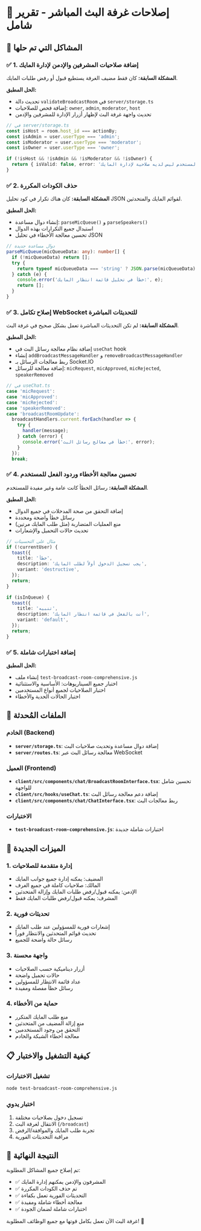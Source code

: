 # 📡 إصلاحات غرفة البث المباشر - تقرير شامل

## 🎯 المشاكل التي تم حلها

### ✅ 1. إضافة صلاحيات المشرفين والإدمن لإدارة المايك

**المشكلة السابقة:** كان فقط مضيف الغرفة يستطيع قبول أو رفض طلبات المايك.

**الحل المطبق:**

- تحديث دالة `validateBroadcastRoom` في `server/storage.ts`
- إضافة فحص للصلاحيات: `owner`, `admin`, `moderator`, `host`
- تحديث واجهة غرفة البث لإظهار أزرار الإدارة للمشرفين والإدمن

```typescript
// في server/storage.ts
const isHost = room.host_id === actionBy;
const isAdmin = user.userType === 'admin';
const isModerator = user.userType === 'moderator';
const isOwner = user.userType === 'owner';

if (!isHost && !isAdmin && !isModerator && !isOwner) {
  return { isValid: false, error: 'المستخدم ليس لديه صلاحية لإدارة المايك' };
}
```

### ✅ 2. حذف الكودات المكررة

**المشكلة السابقة:** كان هناك تكرار في كود تحليل JSON لقوائم المايك والمتحدثين.

**الحل المطبق:**

- إنشاء دوال مساعدة: `parseMicQueue()` و `parseSpeakers()`
- استبدال جميع التكرارات بهذه الدوال
- تحسين معالجة الأخطاء في تحليل JSON

```typescript
// دوال مساعدة جديدة
parseMicQueue(micQueueData: any): number[] {
  if (!micQueueData) return [];
  try {
    return typeof micQueueData === 'string' ? JSON.parse(micQueueData) : micQueueData;
  } catch (e) {
    console.error('خطأ في تحليل قائمة انتظار المايك:', e);
    return [];
  }
}
```

### ✅ 3. إصلاح تكامل WebSocket للتحديثات المباشرة

**المشكلة السابقة:** لم تكن التحديثات المباشرة تعمل بشكل صحيح في غرفة البث.

**الحل المطبق:**

- إضافة نظام معالجة رسائل البث في `useChat` hook
- إنشاء `addBroadcastMessageHandler` و `removeBroadcastMessageHandler`
- ربط معالجات الرسائل بـ Socket.IO
- إضافة معالجة للرسائل: `micRequest`, `micApproved`, `micRejected`, `speakerRemoved`

```typescript
// في useChat.ts
case 'micRequest':
case 'micApproved':
case 'micRejected':
case 'speakerRemoved':
case 'broadcastRoomUpdate':
  broadcastHandlers.current.forEach(handler => {
    try {
      handler(message);
    } catch (error) {
      console.error('خطأ في معالج رسائل البث:', error);
    }
  });
  break;
```

### ✅ 4. تحسين معالجة الأخطاء وردود الفعل للمستخدم

**المشكلة السابقة:** رسائل الخطأ كانت عامة وغير مفيدة للمستخدم.

**الحل المطبق:**

- إضافة التحقق من صحة المدخلات في جميع الدوال
- رسائل خطأ واضحة ومحددة
- منع العمليات المتضاربة (مثل طلب المايك مرتين)
- تحديث حالات التحميل والإشعارات

```typescript
// مثال على التحسينات
if (!currentUser) {
  toast({
    title: 'خطأ',
    description: 'يجب تسجيل الدخول أولاً لطلب المايك',
    variant: 'destructive',
  });
  return;
}

if (isInQueue) {
  toast({
    title: 'تنبيه',
    description: 'أنت بالفعل في قائمة انتظار المايك',
    variant: 'default',
  });
  return;
}
```

### ✅ 5. إضافة اختبارات شاملة

**الحل المطبق:**

- إنشاء ملف `test-broadcast-room-comprehensive.js`
- اختبار جميع السيناريوهات: الأساسية والاستثنائية
- اختبار الصلاحيات لجميع أنواع المستخدمين
- اختبار الحالات الحدية والأخطاء

## 🔧 الملفات المُحدثة

### الخادم (Backend)

- **`server/storage.ts`**: إضافة دوال مساعدة وتحديث صلاحيات البث
- **`server/routes.ts`**: معالجة رسائل البث عبر WebSocket

### العميل (Frontend)

- **`client/src/components/chat/BroadcastRoomInterface.tsx`**: تحسين شامل للواجهة
- **`client/src/hooks/useChat.ts`**: إضافة دعم معالجة رسائل البث
- **`client/src/components/chat/ChatInterface.tsx`**: ربط معالجات البث

### الاختبارات

- **`test-broadcast-room-comprehensive.js`**: اختبارات شاملة جديدة

## 🚀 الميزات الجديدة

### 1. إدارة متقدمة للصلاحيات

- المضيف: يمكنه إدارة جميع جوانب المايك
- المالك: صلاحيات كاملة في جميع الغرف
- الإدمن: يمكنه قبول/رفض طلبات المايك وإزالة المتحدثين
- المشرف: يمكنه قبول/رفض طلبات المايك فقط

### 2. تحديثات فورية

- إشعارات فورية للمسؤولين عند طلب المايك
- تحديث قوائم المتحدثين والانتظار فوراً
- رسائل حالة واضحة للجميع

### 3. واجهة محسنة

- أزرار ديناميكية حسب الصلاحيات
- حالات تحميل واضحة
- عداد قائمة الانتظار للمسؤولين
- رسائل خطأ مفصلة ومفيدة

### 4. حماية من الأخطاء

- منع طلب المايك المتكرر
- منع إزالة المضيف من المتحدثين
- التحقق من وجود المستخدمين
- معالجة أخطاء الشبكة والخادم

## 📋 كيفية التشغيل والاختبار

### تشغيل الاختبارات

```bash
node test-broadcast-room-comprehensive.js
```

### اختبار يدوي

1. تسجيل دخول بصلاحيات مختلفة
2. الانتقال لغرفة البث (`/broadcast`)
3. تجربة طلب المايك والموافقة/الرفض
4. مراقبة التحديثات الفورية

## 🎉 النتيجة النهائية

تم إصلاح جميع المشاكل المطلوبة:

- ✅ المشرفون والإدمن يمكنهم إدارة المايك
- ✅ تم حذف الكودات المكررة
- ✅ التحديثات الفورية تعمل بكفاءة
- ✅ معالجة أخطاء شاملة ومفيدة
- ✅ اختبارات شاملة لضمان الجودة

غرفة البث الآن تعمل بكامل قوتها مع جميع الوظائف المطلوبة! 🎉
